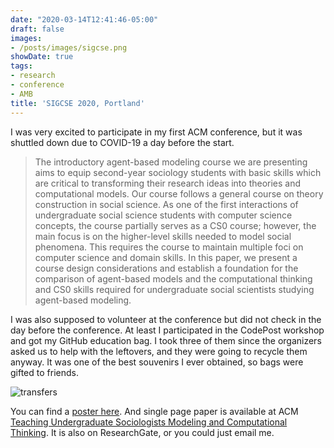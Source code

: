 ```yaml
---
date: "2020-03-14T12:41:46-05:00"
draft: false
images:
- /posts/images/sigcse.png
showDate: true
tags:
- research
- conference
- AMB
title: 'SIGCSE 2020, Portland'
---
```


I was very excited to participate in my first ACM conference, but it was shuttled down due to COVID-19 a day before the start.

> The introductory agent-based modeling course we are presenting aims to equip second-year sociology students with basic skills which are critical to transforming their research ideas into theories and computational models. 
> Our course follows a general course on theory construction in social science. As one of the first interactions of undergraduate social science students with computer science concepts, the course partially serves as a CS0 course; however, the main focus is on the higher-level skills needed to model social phenomena. This requires the course to maintain multiple foci on computer science and domain skills. 
> In this paper, we present a course design considerations and establish a foundation for the comparison of agent-based models and the computational thinking and CS0 skills required for undergraduate social scientists studying agent-based modeling.

I was also supposed to volunteer at the conference but did not check in the day before the conference. At least I participated in the CodePost workshop and got my GitHub education bag. I took three of them since the organizers asked us to help with the leftovers, and they were going to recycle them anyway. It was one of the best souvenirs I ever obtained, so bags were gifted to friends.

![transfers](/posts/images/utility-thinker.png)

You can find a [poster here](/pdf/SIGCSE2020.pdf). And single page paper is available at ACM [Teaching Undergraduate Sociologists Modeling and Computational Thinking](https://dl.acm.org/doi/10.1145/3328778.3372687). It is also on ResearchGate, or you could just email me.
